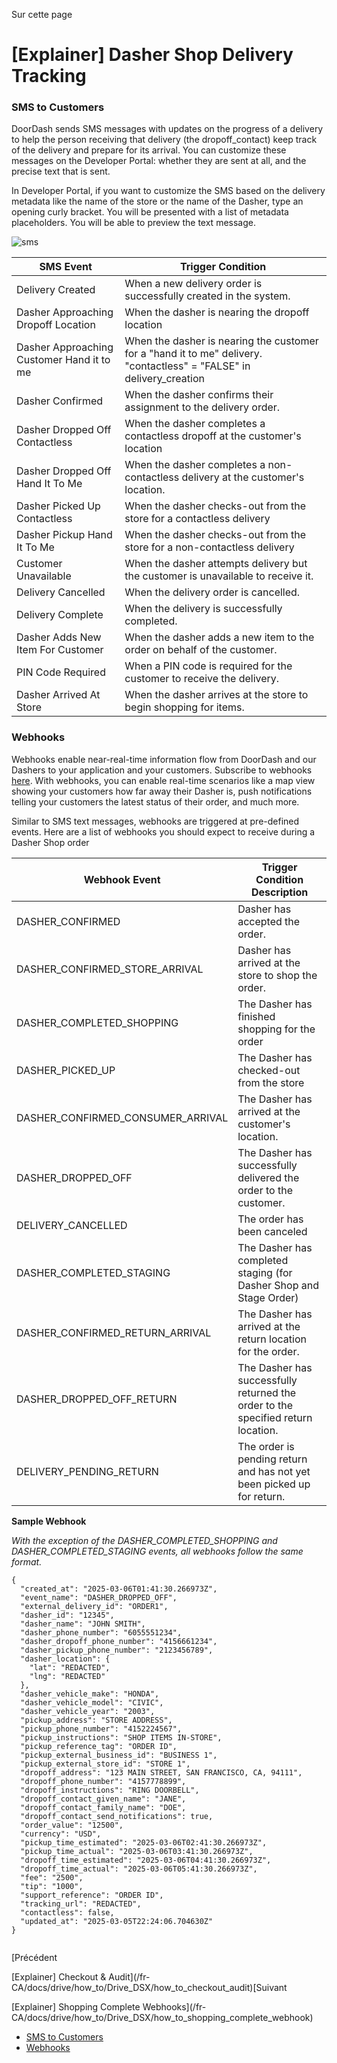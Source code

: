 Sur cette page

# [Explainer] Dasher Shop Delivery Tracking

### SMS to Customers[​](#sms-to-customers "Lien direct vers le titre")

DoorDash sends SMS messages with updates on the progress of a delivery to help the person receiving that delivery (the dropoff\_contact) keep track of the delivery and prepare for its arrival. You can customize these messages on the Developer Portal: whether they are sent at all, and the precise text that is sent.

In Developer Portal, if you want to customize the SMS based on the delivery metadata like the name of the store or the name of the Dasher, type an opening curly bracket. You will be presented with a list of metadata placeholders. You will be able to preview the text message.

![sms](/fr-CA/assets/images/sms-6a386343bef4ee9bc4ae211c8217351d.png)

| SMS Event | Trigger Condition |
| --- | --- |
| Delivery Created | When a new delivery order is successfully created in the system. |
| Dasher Approaching Dropoff Location | When the dasher is nearing the dropoff location |
| Dasher Approaching Customer Hand it to me | When the dasher is nearing the customer for a "hand it to me" delivery. "contactless" = "FALSE" in delivery\_creation |
| Dasher Confirmed | When the dasher confirms their assignment to the delivery order. |
| Dasher Dropped Off Contactless | When the dasher completes a contactless dropoff at the customer's location |
| Dasher Dropped Off Hand It To Me | When the dasher completes a non-contactless delivery at the customer's location. |
| Dasher Picked Up Contactless | When the dasher checks-out from the store for a contactless delivery |
| Dasher Pickup Hand It To Me | When the dasher checks-out from the store for a non-contactless delivery |
| Customer Unavailable | When the dasher attempts delivery but the customer is unavailable to receive it. |
| Delivery Cancelled | When the delivery order is cancelled. |
| Delivery Complete | When the delivery is successfully completed. |
| Dasher Adds New Item For Customer | When the dasher adds a new item to the order on behalf of the customer. |
| PIN Code Required | When a PIN code is required for the customer to receive the delivery. |
| Dasher Arrived At Store | When the dasher arrives at the store to begin shopping for items. |

### Webhooks[​](#webhooks "Lien direct vers le titre")

Webhooks enable near-real-time information flow from DoorDash and our Dashers to your application and your customers. Subscribe to webhooks [here](https://developer.doordash.com/en-US/docs/drive/reference/webhooks/). With webhooks, you can enable real-time scenarios like a map view showing your customers how far away their Dasher is, push notifications telling your customers the latest status of their order, and much more.

Similar to SMS text messages, webhooks are triggered at pre-defined events. Here are a list of webhooks you should expect to receive during a Dasher Shop order

| Webhook Event | Trigger Condition Description |
| --- | --- |
| DASHER\_CONFIRMED | Dasher has accepted the order. |
| DASHER\_CONFIRMED\_STORE\_ARRIVAL | Dasher has arrived at the store to shop the order. |
| DASHER\_COMPLETED\_SHOPPING | The Dasher has finished shopping for the order |
| DASHER\_PICKED\_UP | The Dasher has checked-out from the store |
| DASHER\_CONFIRMED\_CONSUMER\_ARRIVAL | The Dasher has arrived at the customer's location. |
| DASHER\_DROPPED\_OFF | The Dasher has successfully delivered the order to the customer. |
| DELIVERY\_CANCELLED | The order has been canceled |
| DASHER\_COMPLETED\_STAGING | The Dasher has completed staging (for Dasher Shop and Stage Order) |
| DASHER\_CONFIRMED\_RETURN\_ARRIVAL | The Dasher has arrived at the return location for the order. |
| DASHER\_DROPPED\_OFF\_RETURN | The Dasher has successfully returned the order to the specified return location. |
| DELIVERY\_PENDING\_RETURN | The order is pending return and has not yet been picked up for return. |

**Sample Webhook**

*With the exception of the DASHER\_COMPLETED\_SHOPPING and DASHER\_COMPLETED\_STAGING events, all webhooks follow the same format.*

```
{  
  "created_at": "2025-03-06T01:41:30.266973Z",  
  "event_name": "DASHER_DROPPED_OFF",  
  "external_delivery_id": "ORDER1",  
  "dasher_id": "12345",  
  "dasher_name": "JOHN SMITH",  
  "dasher_phone_number": "6055551234",  
  "dasher_dropoff_phone_number": "4156661234",  
  "dasher_pickup_phone_number": "2123456789",  
  "dasher_location": {  
    "lat": "REDACTED",  
    "lng": "REDACTED"  
  },  
  "dasher_vehicle_make": "HONDA",  
  "dasher_vehicle_model": "CIVIC",  
  "dasher_vehicle_year": "2003",  
  "pickup_address": "STORE ADDRESS",  
  "pickup_phone_number": "4152224567",  
  "pickup_instructions": "SHOP ITEMS IN-STORE",  
  "pickup_reference_tag": "ORDER ID",  
  "pickup_external_business_id": "BUSINESS 1",  
  "pickup_external_store_id": "STORE 1",  
  "dropoff_address": "123 MAIN STREET, SAN FRANCISCO, CA, 94111",  
  "dropoff_phone_number": "4157778899",  
  "dropoff_instructions": "RING DOORBELL",  
  "dropoff_contact_given_name": "JANE",  
  "dropoff_contact_family_name": "DOE",  
  "dropoff_contact_send_notifications": true,  
  "order_value": "12500",  
  "currency": "USD",  
  "pickup_time_estimated": "2025-03-06T02:41:30.266973Z",  
  "pickup_time_actual": "2025-03-06T03:41:30.266973Z",  
  "dropoff_time_estimated": "2025-03-06T04:41:30.266973Z",  
  "dropoff_time_actual": "2025-03-06T05:41:30.266973Z",  
  "fee": "2500",  
  "tip": "1000",  
  "support_reference": "ORDER ID",  
  "tracking_url": "REDACTED",  
  "contactless": false,  
  "updated_at": "2025-03-05T22:24:06.704630Z"  
}  
  

```

[Précédent

[Explainer] Checkout & Audit](/fr-CA/docs/drive/how_to/Drive_DSX/how_to_checkout_audit)[Suivant

[Explainer] Shopping Complete Webhooks](/fr-CA/docs/drive/how_to/Drive_DSX/how_to_shopping_complete_webhook)

* [SMS to Customers](#sms-to-customers)
* [Webhooks](#webhooks)